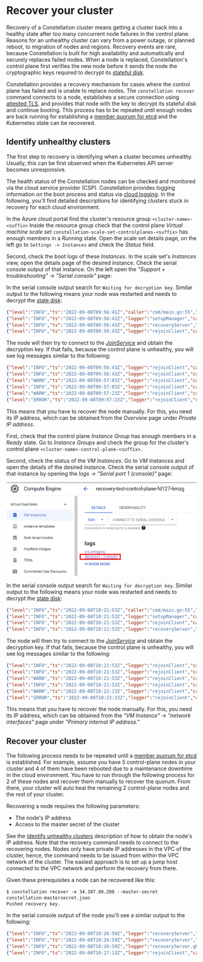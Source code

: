 # Recover your cluster

Recovery of a Constellation cluster means getting a cluster back into a healthy state after too many concurrent node failures in the control plane.
Reasons for an unhealthy cluster can vary from a power outage, or planned reboot, to migration of nodes and regions.
Recovery events are rare, because Constellation is built for high availability and automatically and securely replaces failed nodes. When a node is replaced, Constellation's control plane first verifies the new node before it sends the node the cryptographic keys required to decrypt its [stateful disk](../architecture/images.md#stateful-disk).

Constellation provides a recovery mechanism for cases where the control plane has failed and is unable to replace nodes.
The `constellation recover` command connects to a node, establishes a secure connection using [attested TLS](../architecture/attestation.md#attested-tls-atls), and provides that node with the key to decrypt its stateful disk and continue booting.
This process has to be repeated until enough nodes are back running for establishing a [member quorum for etcd](https://etcd.io/docs/v3.5/faq/#what-is-failure-tolerance) and the Kubernetes state can be recovered.

## Identify unhealthy clusters

The first step to recovery is identifying when a cluster becomes unhealthy.
Usually, this can be first observed when the Kubernetes API server becomes unresponsive.

The health status of the Constellation nodes can be checked and monitored via the cloud service provider (CSP).
Constellation provides logging information on the boot process and status via [cloud logging](troubleshooting.md#cloud-logging).
In the following, you'll find detailed descriptions for identifying clusters stuck in recovery for each cloud environment.

<tabs groupId="csp">
<tabItem value="azure" label="Azure" default>

In the Azure cloud portal find the cluster's resource group `<cluster-name>-<suffix>`
Inside the resource group check that the control plane *Virtual machine scale set* `constellation-scale-set-controlplanes-<suffix>` has enough members in a *Running* state.
Open the scale set details page, on the left go to `Settings -> Instances` and check the *Status* field.

Second, check the boot logs of these *Instances*.
In the scale set's *Instances* view, open the details page of the desired instance.
Check the serial console output of that instance.
On the left open the *"Support + troubleshooting" -> "Serial console"* page:

In the serial console output search for `Waiting for decryption key`.
Similar output to the following means your node was restarted and needs to decrypt the [state disk](../architecture/images.md#state-disk):

```json
{"level":"INFO","ts":"2022-09-08T09:56:41Z","caller":"cmd/main.go:55","msg":"Starting disk-mapper","version":"2.0.0","cloudProvider":"azure"}
{"level":"INFO","ts":"2022-09-08T09:56:43Z","logger":"setupManager","caller":"setup/setup.go:72","msg":"Preparing existing state disk"}
{"level":"INFO","ts":"2022-09-08T09:56:43Z","logger":"recoveryServer","caller":"recoveryserver/server.go:59","msg":"Starting RecoveryServer"}
{"level":"INFO","ts":"2022-09-08T09:56:43Z","logger":"rejoinClient","caller":"rejoinclient/client.go:65","msg":"Starting RejoinClient"}
```

The node will then try to connect to the [*JoinService*](../architecture/components.md#joinservice) and obtain the decryption key.
If that fails, because the control plane is unhealthy, you will see log messages similar to the following:

```json
{"level":"INFO","ts":"2022-09-08T09:56:43Z","logger":"rejoinClient","caller":"rejoinclient/client.go:77","msg":"Received list with JoinService endpoints","endpoints":["10.9.0.5:30090","10.9.0.6:30090"]}
{"level":"INFO","ts":"2022-09-08T09:56:43Z","logger":"rejoinClient","caller":"rejoinclient/client.go:96","msg":"Requesting rejoin ticket","endpoint":"10.9.0.5:30090"}
{"level":"WARN","ts":"2022-09-08T09:57:03Z","logger":"rejoinClient","caller":"rejoinclient/client.go:101","msg":"Failed to rejoin on endpoint","error":"rpc error: code = Unavailable desc = connection error: desc = \"transport: Error while dialing dial tcp 10.9.0.5:30090: i/o timeout\"","endpoint":"10.9.0.5:30090"}
{"level":"INFO","ts":"2022-09-08T09:57:03Z","logger":"rejoinClient","caller":"rejoinclient/client.go:96","msg":"Requesting rejoin ticket","endpoint":"10.9.0.6:30090"}
{"level":"WARN","ts":"2022-09-08T09:57:23Z","logger":"rejoinClient","caller":"rejoinclient/client.go:101","msg":"Failed to rejoin on endpoint","error":"rpc error: code = Unavailable desc = connection error: desc = \"transport: Error while dialing dial tcp 10.9.0.6:30090: i/o timeout\"","endpoint":"10.9.0.6:30090"}
{"level":"ERROR","ts":"2022-09-08T09:57:23Z","logger":"rejoinClient","caller":"rejoinclient/client.go:110","msg":"Failed to rejoin on all endpoints"}
```

This means that you have to recover the node manually. For this, you need its IP address, which can be obtained from the *Overview* page under *Private IP address*.

</tabItem>
<tabItem value="gcp" label="GCP" default>

First, check that the control plane *Instance Group* has enough members in a *Ready* state.
Go to *Instance Groups* and check the group for the cluster's control plane `<cluster-name>-control-plane-<suffix>`.

Second, check the status of the *VM Instances*.
Go to *VM Instances* and open the details of the desired instance.
Check the serial console output of that instance by opening the *logs -> "Serial port 1 (console)"* page:

![GCP portal serial console link](../_media/recovery-gcp-serial-console-link.png)

In the serial console output search for `Waiting for decryption key`.
Similar output to the following means your node was restarted and needs to decrypt the [state disk](../architecture/images.md#state-disk):

```json
{"level":"INFO","ts":"2022-09-08T10:21:53Z","caller":"cmd/main.go:55","msg":"Starting disk-mapper","version":"2.0.0","cloudProvider":"gcp"}
{"level":"INFO","ts":"2022-09-08T10:21:53Z","logger":"setupManager","caller":"setup/setup.go:72","msg":"Preparing existing state disk"}
{"level":"INFO","ts":"2022-09-08T10:21:53Z","logger":"rejoinClient","caller":"rejoinclient/client.go:65","msg":"Starting RejoinClient"}
{"level":"INFO","ts":"2022-09-08T10:21:53Z","logger":"recoveryServer","caller":"recoveryserver/server.go:59","msg":"Starting RecoveryServer"}

```

The node will then try to connect to the [*JoinService*](../architecture/components.md#joinservice) and obtain the decryption key.
If that fails, because the control plane is unhealthy, you will see log messages similar to the following:

```json
{"level":"INFO","ts":"2022-09-08T10:21:53Z","logger":"rejoinClient","caller":"rejoinclient/client.go:77","msg":"Received list with JoinService endpoints","endpoints":["192.168.178.4:30090","192.168.178.2:30090"]}
{"level":"INFO","ts":"2022-09-08T10:21:53Z","logger":"rejoinClient","caller":"rejoinclient/client.go:96","msg":"Requesting rejoin ticket","endpoint":"192.168.178.4:30090"}
{"level":"WARN","ts":"2022-09-08T10:21:53Z","logger":"rejoinClient","caller":"rejoinclient/client.go:101","msg":"Failed to rejoin on endpoint","error":"rpc error: code = Unavailable desc = connection error: desc = \"transport: Error while dialing dial tcp 192.168.178.4:30090: connect: connection refused\"","endpoint":"192.168.178.4:30090"}
{"level":"INFO","ts":"2022-09-08T10:21:53Z","logger":"rejoinClient","caller":"rejoinclient/client.go:96","msg":"Requesting rejoin ticket","endpoint":"192.168.178.2:30090"}
{"level":"WARN","ts":"2022-09-08T10:22:13Z","logger":"rejoinClient","caller":"rejoinclient/client.go:101","msg":"Failed to rejoin on endpoint","error":"rpc error: code = Unavailable desc = connection error: desc = \"transport: Error while dialing dial tcp 192.168.178.2:30090: i/o timeout\"","endpoint":"192.168.178.2:30090"}
{"level":"ERROR","ts":"2022-09-08T10:22:13Z","logger":"rejoinClient","caller":"rejoinclient/client.go:110","msg":"Failed to rejoin on all endpoints"}
```

This means that you have to recover the node manually. For this, you need its IP address, which can be obtained from the *"VM Instance" -> "network interfaces"* page under *"Primary internal IP address."*

</tabItem>
</tabs>

## Recover your cluster

The following process needs to be repeated until a [member quorum for etcd](https://etcd.io/docs/v3.5/faq/#what-is-failure-tolerance) is established.
For example, assume you have 5 control-plane nodes in your cluster and 4 of them have been rebooted due to a maintenance downtime in the cloud environment.
You have to run through the following process for 2 of these nodes and recover them manually to recover the quorum.
From there, your cluster will auto heal the remaining 2 control-plane nodes and the rest of your cluster.

Recovering a node requires the following parameters:

* The node's IP address
* Access to the master secret of the cluster

See the [Identify unhealthy clusters](#identify-unhealthy-clusters) description of how to obtain the node's IP address.
Note that the recovery command needs to connect to the recovering nodes.
Nodes only have private IP addresses in the VPC of the cluster, hence, the command needs to be issued from within the VPC network of the cluster.
The easiest approach is to set up a jump host connected to the VPC network and perform the recovery from there.

Given these prerequisites a node can be recovered like this:

```
$ constellation recover -e 34.107.89.208 --master-secret constellation-mastersecret.json
Pushed recovery key.
```

In the serial console output of the node you'll see a similar output to the following:

```json
{"level":"INFO","ts":"2022-09-08T10:26:59Z","logger":"recoveryServer","caller":"recoveryserver/server.go:93","msg":"Received recover call"}
{"level":"INFO","ts":"2022-09-08T10:26:59Z","logger":"recoveryServer","caller":"recoveryserver/server.go:125","msg":"Received state disk key and measurement secret, shutting down server"}
{"level":"INFO","ts":"2022-09-08T10:26:59Z","logger":"recoveryServer.gRPC","caller":"zap/server_interceptors.go:61","msg":"finished streaming call with code OK","grpc.start_time":"2022-09-08T10:26:59Z","system":"grpc","span.kind":"server","grpc.service":"recoverproto.API","grpc.method":"Recover","peer.address":"192.0.2.3:41752","grpc.code":"OK","grpc.time_ms":15.701}
{"level":"INFO","ts":"2022-09-08T10:27:13Z","logger":"rejoinClient","caller":"rejoinclient/client.go:87","msg":"RejoinClient stopped"}
```
